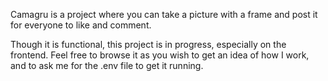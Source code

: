 Camagru is a project where you can take a picture with a frame and post it for everyone to like and comment.

Though it is functional, this project is in progress, especially on the frontend.
Feel free to browse it as you wish to get an idea of how I work, and to ask me for the .env file to get it running.
